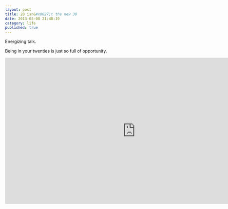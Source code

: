 ```yaml
---
layout: post
title: 20 isn&#x0027;t the new 30
date: 2013-08-08 21:48:19
category: life
published: true
---
```


Energizing talk. 

Being in your twenties is just so full of opportunity.

<div class="videoWrapper-16-9"><iframe src="http://embed.ted.com/talks/meg_jay_why_30_is_not_the_new_20.html" width="853" height="480" frameborder="0" scrolling="no" webkitAllowFullScreen mozallowfullscreen allowFullScreen></iframe></div>